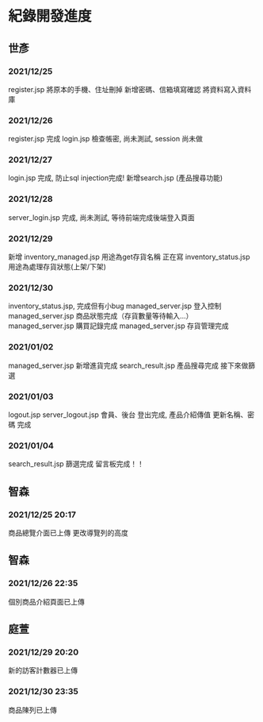 # 紀錄開發進度 #


##  世彥 ##

### 2021/12/25 ###
register.jsp 
將原本的手機、住址刪掉
新增密碼、信箱填寫確認
將資料寫入資料庫

### 2021/12/26 ###
register.jsp 完成
login.jsp 檢查帳密, 尚未測試, session 尚未做

### 2021/12/27 ###
login.jsp 完成, 防止sql injection完成!
新增search.jsp (產品搜尋功能)

### 2021/12/28 ###
server_login.jsp 完成, 尚未測試, 等待前端完成後端登入頁面

### 2021/12/29 ###
新增 inventory_managed.jsp 用途為get存貨名稱
正在寫 inventory_status.jsp 用途為處理存貨狀態(上架/下架)

### 2021/12/30 ###
inventory_status.jsp, 完成但有小bug
managed_server.jsp 登入控制
managed_server.jsp 商品狀態完成（存貨數量等待輸入...）
managed_server.jsp 購買記錄完成
managed_server.jsp 存貨管理完成

### 2021/01/02 ###
managed_server.jsp 新增進貨完成
search_result.jsp 產品搜尋完成 接下來做篩選

### 2021/01/03 ###
logout.jsp
server_logout.jsp
會員、後台 登出完成, 
產品介紹傳值
更新名稱、密碼 完成

### 2021/01/04 ###
search_result.jsp 篩選完成
留言板完成！！

##  智森 ##
### 2021/12/25 20:17 ###
商品總覽介面已上傳
更改導覽列的高度

##  智森 ##
### 2021/12/26 22:35 ###
個別商品介紹頁面已上傳

##  庭萱 ##
### 2021/12/29 20:20 ###
新的訪客計數器已上傳
### 2021/12/30 23:35 ###
商品陳列已上傳
